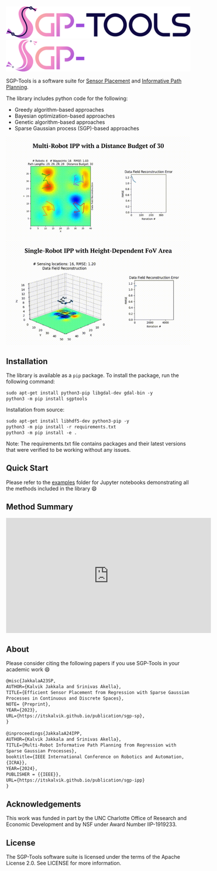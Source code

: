 ![Image title](assets/SGP-Tools.png#only-light)
![Image title](assets/logo_dark.png#only-dark)

SGP-Tools is a software suite for [Sensor Placement](https://itskalvik.com/publication/sgp-sp) and [Informative Path Planning](https://itskalvik.com/publication/sgp-ipp).

The library includes python code for the following:

- Greedy algorithm-based approaches
- Bayesian optimization-based approaches
- Genetic algorithm-based approaches
- Sparse Gaussian process (SGP)-based approaches

<p align="center"><img src="assets/point_sensing.gif"><img src="assets/non-point_sensing.gif"></p>

## Installation
The library is available as a ```pip``` package. To install the package, run the following command:

```
sudo apt-get install python3-pip libgdal-dev gdal-bin -y
python3 -m pip install sgptools
```

Installation from source:

```
sudo apt-get install libhdf5-dev python3-pip -y
python3 -m pip install -r requirements.txt
python3 -m pip install -e .
```

Note: The requirements.txt file contains packages and their latest versions that were verified to be working without any issues.

## Quick Start
Please refer to the [examples](https://github.com/itskalvik/sgp-tools/tree/master/examples) folder for Jupyter notebooks demonstrating all the methods included in the library 😄

## Method Summary
<p align="center"><div class="video-con"><iframe width="560" height="315" src="https://www.youtube.com/embed/G-RKFa1vNHM?si=PLmrmkCwXRj7mc4A" title="YouTube video player" frameborder="0" allow="accelerometer; autoplay; clipboard-write; encrypted-media; gyroscope; picture-in-picture; web-share" referrerpolicy="strict-origin-when-cross-origin" allowfullscreen></iframe></div></p>

## About
Please consider citing the following papers if you use SGP-Tools in your academic work 😄

```
@misc{JakkalaA23SP,
AUTHOR={Kalvik Jakkala and Srinivas Akella},
TITLE={Efficient Sensor Placement from Regression with Sparse Gaussian Processes in Continuous and Discrete Spaces},
NOTE= {Preprint},
YEAR={2023},
URL={https://itskalvik.github.io/publication/sgp-sp},
}

@inproceedings{JakkalaA24IPP,
AUTHOR={Kalvik Jakkala and Srinivas Akella},
TITLE={Multi-Robot Informative Path Planning from Regression with Sparse Gaussian Processes},
booktitle={IEEE International Conference on Robotics and Automation, {ICRA}},
YEAR={2024},
PUBLISHER = {{IEEE}},
URL={https://itskalvik.github.io/publication/sgp-ipp}
}
``` 

## Acknowledgements
This work was funded in part by the UNC Charlotte Office of Research and Economic Development and by NSF under Award Number IIP-1919233.

## License
The SGP-Tools software suite is licensed under the terms of the Apache License 2.0.
See LICENSE for more information.